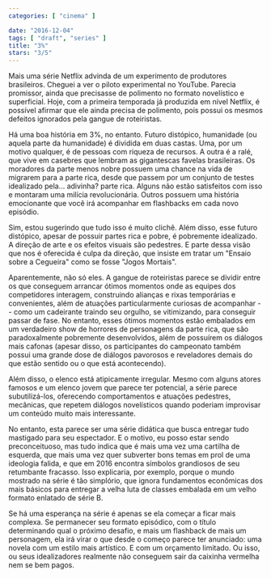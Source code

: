 ```yaml
---
categories: [ "cinema" ]

date: "2016-12-04"
tags: [ "draft", "series" ]
title: "3%"
stars: "3/5"
---
```

Mais uma série Netflix advinda de um experimento de produtores brasileiros. Cheguei a ver o piloto experimental no YouTube. Parecia promissor, ainda que precisasse de polimento no formato novelístico e superficial. Hoje, com a primeira temporada já produzida em nível Netflix, é possível afirmar que ele ainda precisa de polimento, pois possui os mesmos defeitos ignorados pela gangue de roteiristas.

Há uma boa história em 3%, no entanto. Futuro distópico, humanidade (ou aquela parte da humanidade) é dividida em duas castas. Uma, por um motivo qualquer, é de pessoas com riqueza de recursos. A outra é a ralé, que vive em casebres que lembram as gigantescas favelas brasileiras. Os moradores da parte menos nobre possuem uma chance na vida de migrarem para a parte rica, desde que passem por um conjunto de testes idealizado pela... adivinha? parte rica. Alguns não estão satisfeitos com isso e montaram uma milícia revolucionária. Outros possuem uma história emocionante que você irá acompanhar em flashbacks em cada novo episódio.

Sim, estou sugerindo que tudo isso é muito clichê. Além disso, esse futuro distópico, apesar de possuir partes rica e pobre, é pobremente idealizado. A direção de arte e os efeitos visuais são pedestres. E parte dessa visão que nos é oferecida é culpa da direção, que insiste em tratar um "Ensaio sobre a Cegueira" como se fosse "Jogos Mortais".

Aparentemente, não só eles. A gangue de roteiristas parece se dividir entre os que conseguem arrancar ótimos momentos onde as equipes dos competidores interagem, construindo alianças e rixas temporárias e convenientes, além de atuações particularmente curiosas de acompanhar -- como um cadeirante traindo seu orgulho, se vitimizando, para conseguir passar de fase. No entanto, esses ótimos momentos estão embalados em um verdadeiro show de horrores de personagens da parte rica, que são paradoxalmente pobremente desenvolvidos, além de possuírem os diálogos mais cafonas (apesar disso, os participantes do campeonato também possui uma grande dose de diálogos pavorosos e reveladores demais do que estão sentido ou o que está acontecendo).

Além disso, o elenco está atipicamente irregular. Mesmo com alguns atores famosos e um elenco jovem que parece ter potencial, a série parece subutilizá-los, oferecendo comportamentos e atuações pedestres, mecânicas, que repetem diálogos novelísticos quando poderiam improvisar um conteúdo muito mais interessante.

No entanto, esta parece ser uma série didática que busca entregar tudo mastigado para seu espectador. E o motivo, eu posso estar sendo preconceituoso, mas tudo indica que é mais uma vez uma cartilha de esquerda, que mais uma vez quer subverter bons temas em prol de uma ideologia falida, e que em 2016 encontra símbolos grandiosos de seu retumbante fracasso. Isso explicaria, por exemplo, porque o mundo mostrado na série é tão simplório, que ignora fundamentos econômicas dos mais básicos para entregar a velha luta de classes embalada em um velho formato enlatado de série B.

Se há uma esperança na série é apenas se ela começar a ficar mais complexa. Se permanecer seu formato episódico, com o título determinando qual o próximo desafio, e mais um flashback de mais um personagem, ela irá virar o que desde o começo parece ter anunciado: uma novela com um estilo mais artístico. E com um orçamento limitado. Ou isso, ou seus idealizadores realmente não conseguem sair da caixinha vermelha nem se bem pagos.
